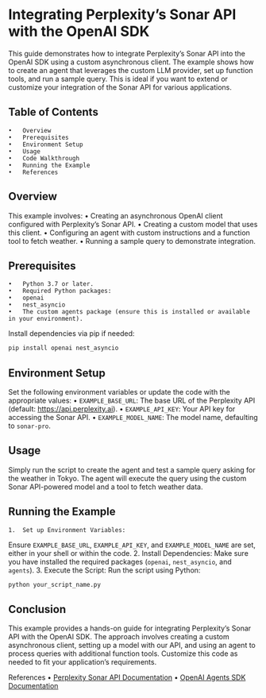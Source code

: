 # Integrating Perplexity’s Sonar API with the OpenAI SDK

This guide demonstrates how to integrate Perplexity’s Sonar API into the OpenAI SDK using a custom asynchronous client. The example shows how to create an agent that leverages the custom LLM provider, set up function tools, and run a sample query. This is ideal if you want to extend or customize your integration of the Sonar API for various applications.

## Table of Contents
	•	Overview
	•	Prerequisites
	•	Environment Setup
	•	Usage
	•	Code Walkthrough
	•	Running the Example
	•	References

## Overview

This example involves:
	•	Creating an asynchronous OpenAI client configured with Perplexity’s Sonar API.
	•	Creating a custom model that uses this client.
	•	Configuring an agent with custom instructions and a function tool to fetch weather.
	•	Running a sample query to demonstrate integration.

## Prerequisites
	•	Python 3.7 or later.
	•	Required Python packages:
	•	openai
	•	nest_asyncio
	•	The custom agents package (ensure this is installed or available in your environment).

Install dependencies via pip if needed:

```bash
pip install openai nest_asyncio
```

## Environment Setup

Set the following environment variables or update the code with the appropriate values:
	•	`EXAMPLE_BASE_URL`: The base URL of the Perplexity API (default: https://api.perplexity.ai).
	•	`EXAMPLE_API_KEY`: Your API key for accessing the Sonar API.
	•	`EXAMPLE_MODEL_NAME`: The model name, defaulting to `sonar-pro`.

## Usage

Simply run the script to create the agent and test a sample query asking for the weather in Tokyo. The agent will execute the query using the custom Sonar API-powered model and a tool to fetch weather data.


## Running the Example
	1.	Set up Environment Variables:
Ensure `EXAMPLE_BASE_URL`, `EXAMPLE_API_KEY`, and `EXAMPLE_MODEL_NAME` are set, either in your shell or within the code.
	2.	Install Dependencies:
Make sure you have installed the required packages (`openai`, `nest_asyncio`, and `agents`).
	3.	Execute the Script:
Run the script using Python:

```bash
python your_script_name.py
```

## Conclusion

This example provides a hands-on guide for integrating Perplexity’s Sonar API with the OpenAI SDK. The approach involves creating a custom asynchronous client, setting up a model with our API, and using an agent to process queries with additional function tools. Customize this code as needed to fit your application’s requirements.

References
	•	[Perplexity Sonar API Documentation](https://docs.perplexity.ai/home)
	•	[OpenAI Agents SDK Documentation](https://github.com/openai/openai-agents-python/blob/main/examples/model_providers/custom_example_agent.py)
